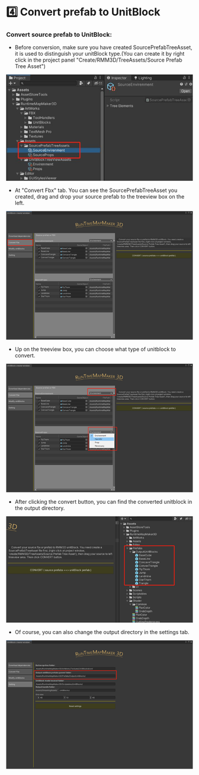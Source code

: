 # 4️⃣ Convert prefab to UnitBlock

### Convert source prefab to UnitBlock:

* Before conversion, make sure you have created SourcePrefabTreeAsset, it is used to distinguish your unitBlock type.(You can create it by right click in the project panel "Create/RMM3D/TreeAssets/Source Prefab Tree Asset")

![](<../.gitbook/assets/image (13).png>)

* At "Convert Fbx" tab. You can see the SourcePrefabTreeAsset you created, drag and drop your source prefab to the treeview box on the left.

![](<../.gitbook/assets/image (9).png>)

* Up on the treeview box, you can choose what type of unitblock to convert.

![](<../.gitbook/assets/image (18).png>)

* After clicking the convert button, you can find the converted unitblock in the output directory.

![](<../.gitbook/assets/image (12).png>)

* Of course, you can also change the output directory in the settings tab.

![](../.gitbook/assets/image.png)
